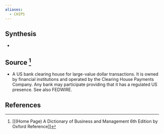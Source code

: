 ```yaml
---
aliases:
  - CHIPS
---
```

## Synthesis
- 
## Source [^1]
- A US bank clearing house for large-value dollar transactions. It is owned by financial institutions and operated by the Clearing House Payments Company. Any bank may participate providing that it has a regulated US presence. See also FEDWIRE.
## References

[^1]: [[(Home Page) A Dictionary of Business and Management 6th Edition by Oxford Reference]]